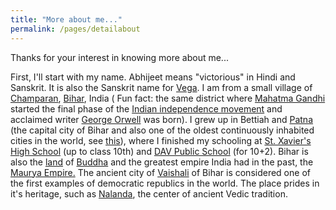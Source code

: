 ```yaml
---
title: "More about me..."
permalink: /pages/detailabout
---
```


Thanks for your interest in knowing more about me...

First, I'll start with my name. Abhijeet means "victorious" in Hindi and Sanskrit. It is also the Sanskrit name for [Vega](https://en.wikipedia.org/wiki/Vega). I am from a small village of [Champaran](https://en.wikipedia.org/wiki/Champaran), [Bihar](https://en.wikipedia.org/wiki/Bihar), India ( Fun fact: the same district where [Mahatma Gandhi](https://en.wikipedia.org/wiki/Mahatma_Gandhi) started the final phase of the [Indian independence movement](https://en.wikipedia.org/wiki/Indian_independence_movement) and acclaimed writer [George Orwell](https://en.wikipedia.org/wiki/George_Orwell) was born). I grew up in Bettiah and [Patna](https://en.wikipedia.org/wiki/Patna) (the capital city of Bihar and also one of the oldest continuously inhabited cities in the world, see [this](https://en.wikipedia.org/wiki/List_of_oldest_continuously_inhabited_cities#Central_and_South_Asia)), where I finished my schooling at [St. Xavier's High School](https://en.wikipedia.org/wiki/St._Xavier%27s_High_School,_Patna) (up to class 10th) and [DAV Public School](http://davbsebpatna.org/) (for 10+2). Bihar is also the [land](https://en.wikipedia.org/wiki/Bodh_Gaya) of [Buddha](https://en.wikipedia.org/wiki/Gautama_Buddha) and the greatest empire India had in the past, the [Maurya Empire.](https://en.wikipedia.org/wiki/Maurya_Empire) The ancient city of [Vaishali](https://en.wikipedia.org/wiki/Vaishali_%28ancient_city%29) of Bihar is considered one of the first examples of democratic republics in the world. The place prides in it's heritage, such as [Nalanda](https://en.wikipedia.org/wiki/Nalanda), the center of ancient Vedic tradition.  
